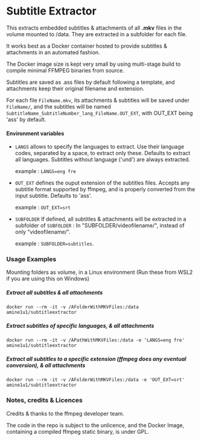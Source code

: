 # Subtitle Extractor

This extracts embedded subtitles & attachments of all **.mkv** files in the volume mounted to /data. They are extracted in a subfolder for each file.

It works best as a Docker container hosted to provide subtitles & attachments in an automated fashion.

The Docker image size is kept very small by using multi-stage build to compile minimal FFMPEG binaries from source.

Subtitles are saved as .ass files by default following a template, and attachments keep their original filename and extension.

For each file `FileName.mkv`, its attachments & subtitles will be saved under `FileName/`, and the subtitles will be named `SubtitleName_SubtitleNumber_lang_FileName.OUT_EXT`, with OUT_EXT being 'ass' by default.

#### Environment variables

- `LANGS` allows to specify the languages to extract. Use their language codes, separated by a space, to extract only these. Defaults to extract all languages. Subtitles without language ('und') are always extracted.

   example : ```LANGS=eng fre```

- `OUT_EXT` defines the ouput extension of the subtitles files. Accepts any subtitle format supported by ffmpeg, and is properly converted from the input subtitle. Defaults to 'ass'.

   example : ```OUT_EXT=srt```

- `SUBFOLDER` If defined, all subtitles & attachments will be extracted in a subfolder of `SUBFOLDER` : In "SUBFOLDER/videofilename/", instead of only "videofilename/".

   example : ```SUBFOLDER=subtitles```.

### Usage Examples

Mounting folders as volume, in a Linux environment (Run these from WSL2 if you are using this on Windows)

##### Extract all subtitles & all attachments

``` {bash}
docker run --rm -it -v /AFolderWithMKVFiles:/data amine1u1/subtitleextractor
```

##### Extract subtitles of specific languages, & all attachments

```{bash}
docker run --rm -it -v /APathWithMKVFiles:/data -e 'LANGS=eng fre' amine1u1/subtitleextractor
```

##### Extract all subtitles to a specific extension (ffmpeg does any eventual conversion), & all attachments

```{bash}
docker run --rm -it -v /AFolderWithMKVFiles:/data -e 'OUT_EXT=srt' amine1u1/subtitleextractor
```

### Notes, credits & Licences
Credits & thanks to the ffmpeg developer team.

The code in the repo is subject to the unlicence, and the Docker Image, containing a compiled ffmpeg static binary, is under GPL.
